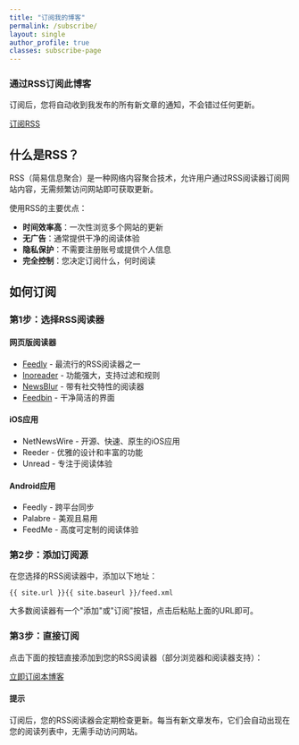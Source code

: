 ```yaml
---
title: "订阅我的博客"
permalink: /subscribe/
layout: single
author_profile: true
classes: subscribe-page
---
```


<div class="notice notice--info">
  <h3><i class="fas fa-rss rss-icon"></i> 通过RSS订阅此博客</h3>
  <p>订阅后，您将自动收到我发布的所有新文章的通知，不会错过任何更新。</p>
  <a href="{{ site.url }}{{ site.baseurl }}/feed.xml" class="btn btn--primary"><i class="fas fa-rss"></i> 订阅RSS</a>
</div>

## 什么是RSS？

RSS（简易信息聚合）是一种网络内容聚合技术，允许用户通过RSS阅读器订阅网站内容，无需频繁访问网站即可获取更新。

使用RSS的主要优点：
- **时间效率高**：一次性浏览多个网站的更新
- **无广告**：通常提供干净的阅读体验
- **隐私保护**：不需要注册账号或提供个人信息
- **完全控制**：您决定订阅什么，何时阅读

## 如何订阅

### 第1步：选择RSS阅读器

<div class="app-box">
<h4>网页版阅读器</h4>
<ul>
  <li><a href="https://feedly.com/" target="_blank">Feedly</a> - 最流行的RSS阅读器之一</li>
  <li><a href="https://www.inoreader.com/" target="_blank">Inoreader</a> - 功能强大，支持过滤和规则</li>
  <li><a href="https://www.newsblur.com/" target="_blank">NewsBlur</a> - 带有社交特性的阅读器</li>
  <li><a href="https://feedbin.com/" target="_blank">Feedbin</a> - 干净简洁的界面</li>
</ul>
</div>

<div class="app-box">
<h4>iOS应用</h4>
<ul>
  <li>NetNewsWire - 开源、快速、原生的iOS应用</li>
  <li>Reeder - 优雅的设计和丰富的功能</li>
  <li>Unread - 专注于阅读体验</li>
</ul>
</div>

<div class="app-box">
<h4>Android应用</h4>
<ul>
  <li>Feedly - 跨平台同步</li>
  <li>Palabre - 美观且易用</li>
  <li>FeedMe - 高度可定制的阅读体验</li>
</ul>
</div>

### 第2步：添加订阅源

在您选择的RSS阅读器中，添加以下地址：

```
{{ site.url }}{{ site.baseurl }}/feed.xml
```

大多数阅读器有一个"添加"或"订阅"按钮，点击后粘贴上面的URL即可。

### 第3步：直接订阅

点击下面的按钮直接添加到您的RSS阅读器（部分浏览器和阅读器支持）：

<a href="{{ site.url }}{{ site.baseurl }}/feed.xml" class="btn btn--success btn--large"><i class="fas fa-rss"></i> 立即订阅本博客</a>

<div class="notice notice--success">
<h4>提示</h4>
<p>订阅后，您的RSS阅读器会定期检查更新。每当有新文章发布，它们会自动出现在您的阅读列表中，无需手动访问网站。</p>
</div> 